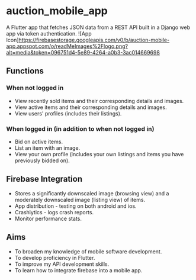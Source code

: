 # auction_mobile_app
A Flutter app that fetches JSON data from a REST API built in a Django web app via token authentication.
![App Icon]https://firebasestorage.googleapis.com/v0/b/auction-mobile-app.appspot.com/o/readMeImages%2Flogo.png?alt=media&token=096751d4-5e89-4264-a0b3-3ac014669698

## Functions
### When not logged in
- View recently sold items and their corresponding details and images.
- View active items and their corresponding details and images.
- View users' profiles (includes their listings).

### When logged in (in addition to when not logged in)
- Bid on active items.
- List an item with an image.
- View your own profile (includes your own listings and items you have previously bidded on).

## Firebase Integration
- Stores a significantly downscaled image (browsing view) and a moderately downscaled image (listing view) of items.
- App distribution - testing on both android and ios.
- Crashlytics - logs crash reports.
- Monitor performance stats.

## Aims
- To broaden my knowledge of mobile software development.
- To develop proficiency in Flutter.
- To improve my API development skills.
- To learn how to integrate firebase into a mobile app.
